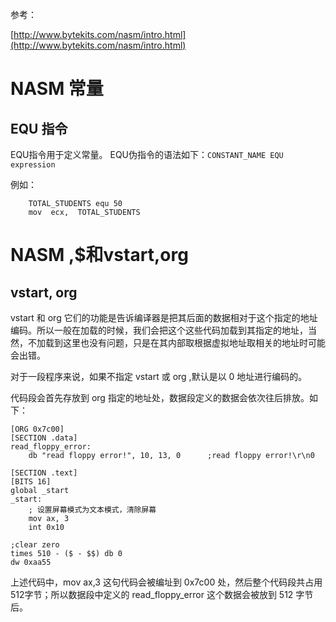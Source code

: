 
参考：


[http://www.bytekits.com/nasm/intro.html](http://www.bytekits.com/nasm/intro.html)

# NASM 常量
## EQU 指令
EQU指令用于定义常量。 EQU伪指令的语法如下：`CONSTANT_NAME EQU expression`

例如：

```
    TOTAL_STUDENTS equ 50
    mov  ecx,  TOTAL_STUDENTS 
```

# NASM $,$$和vstart,org
## vstart, org
vstart 和 org 它们的功能是告诉编译器是把其后面的数据相对于这个指定的地址编码。所以一般在加载的时候，我们会把这个这些代码加载到其指定的地址，当然，不加载到这里也没有问题，只是在其内部取根据虚拟地址取相关的地址时可能会出错。

对于一段程序来说，如果不指定 vstart 或 org ,默认是以 0 地址进行编码的。

代码段会首先存放到 org 指定的地址处，数据段定义的数据会依次往后排放。如下：

```
[ORG 0x7c00]
[SECTION .data]
read_floppy_error:
    db "read floppy error!", 10, 13, 0      ;read floppy error!\r\n0

[SECTION .text]
[BITS 16]
global _start
_start:
    ; 设置屏幕模式为文本模式，清除屏幕
    mov ax, 3
    int 0x10

;clear zero
times 510 - ($ - $$) db 0
dw 0xaa55
```

上述代码中，mov ax,3 这句代码会被编址到 0x7c00 处，然后整个代码段共占用512字节；所以数据段中定义的 read_floppy_error 这个数据会被放到 512 字节后。